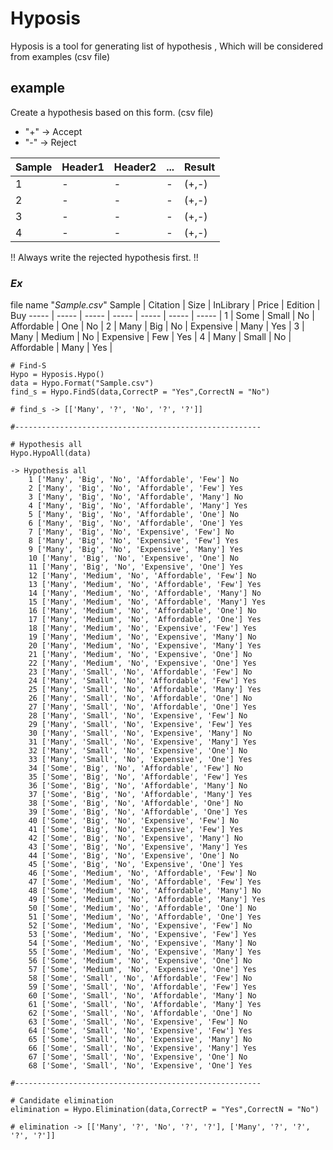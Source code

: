 # Hyposis
Hyposis is a tool for generating list of hypothesis , Which will be considered from examples (csv file) 

## example
Create a hypothesis based on this form. (csv file)
   * "+" -> Accept 
   * "-" -> Reject

Sample | Header1 | Header2 | ... | Result
----- | ----- | ----- | ----- | ----- |
1 | - | - | - | (+,-) |
2 | - | - | - | (+,-) |
3 | - | - | - | (+,-) |
4 | - | - | - | (+,-) |

!! Always write the rejected hypothesis first. !!

### _Ex_
file name "_Sample.csv_"
Sample | Citation | Size | InLibrary | Price | Edition | Buy
----- | ----- | ----- | ----- | ----- | ----- | ----- |
1 | Some | Small | No | Affordable | One | No |
2 | Many | Big | No | Expensive | Many | Yes |
3 | Many | Medium | No | Expensive | Few | Yes |
4 | Many | Small | No | Affordable | Many | Yes |

	# Find-S
	Hypo = Hyposis.Hypo()
	data = Hypo.Format("Sample.csv")
	find_s = Hypo.FindS(data,CorrectP = "Yes",CorrectN = "No")
	
	# find_s -> [['Many', '?', 'No', '?', '?']]

	#-------------------------------------------------------

	# Hypothesis all
	Hypo.HypoAll(data)
	
	-> Hypothesis all
		1 ['Many', 'Big', 'No', 'Affordable', 'Few'] No
		2 ['Many', 'Big', 'No', 'Affordable', 'Few'] Yes
		3 ['Many', 'Big', 'No', 'Affordable', 'Many'] No
		4 ['Many', 'Big', 'No', 'Affordable', 'Many'] Yes
		5 ['Many', 'Big', 'No', 'Affordable', 'One'] No
		6 ['Many', 'Big', 'No', 'Affordable', 'One'] Yes
		7 ['Many', 'Big', 'No', 'Expensive', 'Few'] No
		8 ['Many', 'Big', 'No', 'Expensive', 'Few'] Yes
		9 ['Many', 'Big', 'No', 'Expensive', 'Many'] Yes
		10 ['Many', 'Big', 'No', 'Expensive', 'One'] No
		11 ['Many', 'Big', 'No', 'Expensive', 'One'] Yes
		12 ['Many', 'Medium', 'No', 'Affordable', 'Few'] No
		13 ['Many', 'Medium', 'No', 'Affordable', 'Few'] Yes
		14 ['Many', 'Medium', 'No', 'Affordable', 'Many'] No
		15 ['Many', 'Medium', 'No', 'Affordable', 'Many'] Yes
		16 ['Many', 'Medium', 'No', 'Affordable', 'One'] No
		17 ['Many', 'Medium', 'No', 'Affordable', 'One'] Yes
		18 ['Many', 'Medium', 'No', 'Expensive', 'Few'] Yes
		19 ['Many', 'Medium', 'No', 'Expensive', 'Many'] No
		20 ['Many', 'Medium', 'No', 'Expensive', 'Many'] Yes
		21 ['Many', 'Medium', 'No', 'Expensive', 'One'] No
		22 ['Many', 'Medium', 'No', 'Expensive', 'One'] Yes
		23 ['Many', 'Small', 'No', 'Affordable', 'Few'] No
		24 ['Many', 'Small', 'No', 'Affordable', 'Few'] Yes
		25 ['Many', 'Small', 'No', 'Affordable', 'Many'] Yes
		26 ['Many', 'Small', 'No', 'Affordable', 'One'] No
		27 ['Many', 'Small', 'No', 'Affordable', 'One'] Yes
		28 ['Many', 'Small', 'No', 'Expensive', 'Few'] No
		29 ['Many', 'Small', 'No', 'Expensive', 'Few'] Yes
		30 ['Many', 'Small', 'No', 'Expensive', 'Many'] No
		31 ['Many', 'Small', 'No', 'Expensive', 'Many'] Yes
		32 ['Many', 'Small', 'No', 'Expensive', 'One'] No
		33 ['Many', 'Small', 'No', 'Expensive', 'One'] Yes
		34 ['Some', 'Big', 'No', 'Affordable', 'Few'] No
		35 ['Some', 'Big', 'No', 'Affordable', 'Few'] Yes
		36 ['Some', 'Big', 'No', 'Affordable', 'Many'] No
		37 ['Some', 'Big', 'No', 'Affordable', 'Many'] Yes
		38 ['Some', 'Big', 'No', 'Affordable', 'One'] No
		39 ['Some', 'Big', 'No', 'Affordable', 'One'] Yes
		40 ['Some', 'Big', 'No', 'Expensive', 'Few'] No
		41 ['Some', 'Big', 'No', 'Expensive', 'Few'] Yes
		42 ['Some', 'Big', 'No', 'Expensive', 'Many'] No
		43 ['Some', 'Big', 'No', 'Expensive', 'Many'] Yes
		44 ['Some', 'Big', 'No', 'Expensive', 'One'] No
		45 ['Some', 'Big', 'No', 'Expensive', 'One'] Yes
		46 ['Some', 'Medium', 'No', 'Affordable', 'Few'] No
		47 ['Some', 'Medium', 'No', 'Affordable', 'Few'] Yes
		48 ['Some', 'Medium', 'No', 'Affordable', 'Many'] No
		49 ['Some', 'Medium', 'No', 'Affordable', 'Many'] Yes
		50 ['Some', 'Medium', 'No', 'Affordable', 'One'] No
		51 ['Some', 'Medium', 'No', 'Affordable', 'One'] Yes
		52 ['Some', 'Medium', 'No', 'Expensive', 'Few'] No
		53 ['Some', 'Medium', 'No', 'Expensive', 'Few'] Yes
		54 ['Some', 'Medium', 'No', 'Expensive', 'Many'] No
		55 ['Some', 'Medium', 'No', 'Expensive', 'Many'] Yes
		56 ['Some', 'Medium', 'No', 'Expensive', 'One'] No
		57 ['Some', 'Medium', 'No', 'Expensive', 'One'] Yes
		58 ['Some', 'Small', 'No', 'Affordable', 'Few'] No
		59 ['Some', 'Small', 'No', 'Affordable', 'Few'] Yes
		60 ['Some', 'Small', 'No', 'Affordable', 'Many'] No
		61 ['Some', 'Small', 'No', 'Affordable', 'Many'] Yes
		62 ['Some', 'Small', 'No', 'Affordable', 'One'] No
		63 ['Some', 'Small', 'No', 'Expensive', 'Few'] No
		64 ['Some', 'Small', 'No', 'Expensive', 'Few'] Yes
		65 ['Some', 'Small', 'No', 'Expensive', 'Many'] No
		66 ['Some', 'Small', 'No', 'Expensive', 'Many'] Yes
		67 ['Some', 'Small', 'No', 'Expensive', 'One'] No
		68 ['Some', 'Small', 'No', 'Expensive', 'One'] Yes

	#-------------------------------------------------------

	# Candidate elimination
	elimination = Hypo.Elimination(data,CorrectP = "Yes",CorrectN = "No")

	# elimination -> [['Many', '?', 'No', '?', '?'], ['Many', '?', '?', '?', '?']]